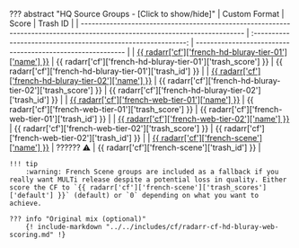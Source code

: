 ??? abstract "HQ Source Groups - [Click to show/hide]"
    | Custom Format                                                                                                               |                             Score                             | Trash ID                                                   |
    | --------------------------------------------------------------------------------------------------------------------------- | :-----------------------------------------------------------: | ---------------------------------------------------------- |
    | [{{ radarr['cf']['french-hd-bluray-tier-01']['name'] }}](/Radarr/Radarr-collection-of-custom-formats/#fr-hd-bluray-tier-01) | {{ radarr['cf']['french-hd-bluray-tier-01']['trash_score'] }} | {{ radarr['cf']['french-hd-bluray-tier-01']['trash_id'] }} |
    | [{{ radarr['cf']['french-hd-bluray-tier-02']['name'] }}](/Radarr/Radarr-collection-of-custom-formats/#fr-hd-bluray-tier-02) | {{ radarr['cf']['french-hd-bluray-tier-02']['trash_score'] }} | {{ radarr['cf']['french-hd-bluray-tier-02']['trash_id'] }} |
    | [{{ radarr['cf']['french-web-tier-01']['name'] }}](/Radarr/Radarr-collection-of-custom-formats/#fr-web-tier-01)             |    {{ radarr['cf']['french-web-tier-01']['trash_score'] }}    | {{ radarr['cf']['french-web-tier-01']['trash_id'] }}       |
    | [{{ radarr['cf']['french-web-tier-02']['name'] }}](/Radarr/Radarr-collection-of-custom-formats/#fr-web-tier-02)             |    {{ radarr['cf']['french-web-tier-02']['trash_score'] }}    | {{ radarr['cf']['french-web-tier-02']['trash_id'] }}       |
    | [{{ radarr['cf']['french-scene']['name'] }}](/Radarr/Radarr-collection-of-custom-formats/#fr-scene-groups)                  |                       ?????? :warning:                        | {{ radarr['cf']['french-scene']['trash_id'] }}             |

    !!! tip
        :warning: French Scene groups are included as a fallback if you really want MULTi release despite a potential loss in quality. Either score the CF to `{{ radarr['cf']['french-scene']['trash_scores']['default'] }}` (default) or `0` depending on what you want to achieve.

    ??? info "Original mix (optional)"
        {! include-markdown "../../includes/cf/radarr-cf-hd-bluray-web-scoring.md" !}
